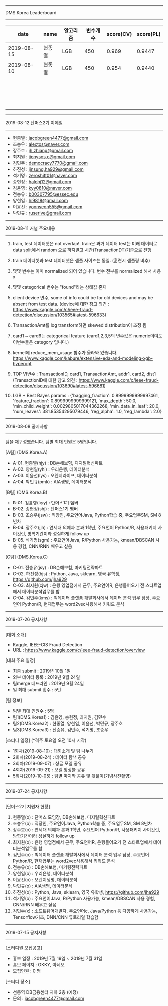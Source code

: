 <hr />
DMS.Korea Leaderboard
<hr />

| date| name | 알고리즘 | 변수개수 | score(CV) | score(PL)|
|-----|------|---------|----------|-----------|---------|
| 2019-08-15 | 현종열 | LGB | 450 | 0.969 | 0.9447 |
| 2019-08-10 | 현종열 | LGB | 450 | 0.954 | 0.9440 |
|            | 　     | 　  | 　  |       |       |
|            | 　     | 　  | 　  |       |       |
|            | 　     | 　  | 　  |       |       |
|            | 　     | 　  | 　  |       |       |

<hr />
2019-08-12 단머스2기 이메일
<hr />

- 현종열 : jacobgreen4477@gmail.com
- 조승우 : alectos@naver.com
- 장주호 : jh.zhiang@gmail.com
- 최지원 : jionysos.c@gmail.com
- 김민주 : democracy7770@gmail.com
- 하진성 : jinsung.ha929@gmail.com
- 석기명 : zeroshift01@naver.com
- 송현정 : halohj12@gmail.com
- 김윤영 : kyy0810@naver.com
- 전승유 : b00307795@essec.edu
- 양현일 : hi9818@gmail.com
- 이윤선 : yoonseon555@gmail.com
- 박민규 : ruserive@gmail.com

<hr />
2019-08-11 커널 주요내용
<hr />

1. train, test 데이터셋은 not overlap!. train은 과거 데이터 test는 미래 데이터로 data split에서 random 으로 하지말고 시간(TransactionDT)기준으로 진행

2. train 데이터셋과 test 데이터셋은 샘플 사이즈는 동일.  (훈련시 샘플링 비추)

3. 몇몇 변수는 이미 normalized 되어 있습니다. 변수 전부를 normalized 해서 사용x

4. 몇몇 categorical 변수는 "found"라는 상태값 존재

5. client device 변수, some of info could be for old devices and may be absent from test data.
(device에 대한 참고 의견 : https://www.kaggle.com/c/ieee-fraud-detection/discussion/103565#latest-596633)

6. TransactionAmt를 log transform하면 skewed distribution이 조정 됨

7. card1 ~ card6는 categorical feature (card1,2,3,5의 변수값은 numeric이여도 이변수들은 category 입니다.)

8. kernel에 reduce_mem_usage 함수가 올라와 있습니다. 
https://www.kaggle.com/kabure/extensive-eda-and-modeling-xgb-hyperopt

9. TOP VI변수 :  TransactionID, card1, TransactionAmt, addr1, card2, dist1
(TransactionID에 대한 참고 의견 : https://www.kaggle.com/c/ieee-fraud-detection/discussion/103690#latest-596681)

10. LGB + Best Bayes params : 
{'bagging_fraction': 0.8999999999997461,
 'feature_fraction': 0.8999999999999121,
 'max_depth': 50.0,
 'min_child_weight': 0.0029805017044362268,
 'min_data_in_leaf': 20.0,
 'num_leaves': 381.85354295079446,
 'reg_alpha': 1.0,
 'reg_lambda': 2.0}

<hr />
2019-08-08 공지사항
<hr />

팀을 재구성했습니다. 팀별 최대 인원은 5명입니다. 

[A팀] (DMS.Korea.A)
- A-01. 현종열(hjy) : DB손해보험, 디지털혁신파트 
- A-02. 양현일(yhi) : 우리은행, 데이터분석
- A-03. 이윤선(lys) : 오렌지라이프, 데이터분석
- A-04. 박민규(pmk) : AIA생명, 데이터분석 

[B팀] (DMS.Korea.B)
- B-01. 김윤영(kyy) : 단머스1기 멤버
- B-02. 송현정(shj) : 단머스1기 멤버
- B-03. 조승우(jsw) : 직장인, 주요언어Java, Python학습 중, 주요업무SM, SM 8년차
- B-04. 장주호(jjh) : 연세대 의예과 본과 1학년, 주요언어 Python/R, 사용패키지 사이킷런, 방학기간이라 성실하게 follow up
- B-05. 석기명(sgm) : 주요언어Java, R/Python 사용가능, kmean/DBSCAN 사용 경험, CNN/RNN 배우고 싶음 

[C팀] (DMS.Korea.C)
- C-01. 전승유(jsy) : DB손해보험, 마키팅전략파트
- C-02. 하진성(hjs) : Python, Java, sklearn, 영국 유학생, https://github.com/jha929
- C-03. 최지원(cjw) : 은행 영업점에서 근무, 주요언어R, 은행들어오기 전 스타트업에서 데이터분석업무를 함 
- C-04. 김민주(kms) : 빅데이터 플랫폼 개발회사에서 데이터 분석 업무 담당, 주요언어 Python/R, 현재업무는 word2vec사용해서 키워드 분석


<hr />
2019-07-26 공지사항
<hr />

[대회 소개]
- Kaggle, IEEE-CIS Fraud Detection
- URL : https://www.kaggle.com/c/ieee-fraud-detection/overview

[대회 주요 일정]
- 최종 submit : 2019년 10월 1일 
- 외부 데이터 등록 : 2019년 9월 24일 
- 팀merge 데드라인 : 2019년 9월 24일 
- 일 최대 submit 횟수 : 5번 

[팀 정보]
- 팀별 최대 인원수 : 5명 
- 팀1(DMS.Korea1) : 김윤영, 송현정, 최지원, 김민수 
- 팀2(DMS.Korea2) : 현종열, 양현일, 이윤선, 박민규, 장주호
- 팀3(DMS.Korea3) : 전승유, 김민주, 석기명, 조승우

[스터디 일정] (*격주 토요일 오전 10시 시작)
- 1회차(2019-08-10) : 대회소개 및 팀 나누기
- 2회차(2019-08-24) : 데이터 탐색 공유 
- 3회차(2019-09-07) : 싱글 모델 공유  
- 4회차(2019-09-21) : 모델 앙상블 공유 
- 5회차(2019-10-05) : 팀별 마지막 공유 및 뒷풀이(기념사진촬영)
 
<hr />
2019-07-24 공지사항
<hr />

[단머스2기 지원자 현황]

01. 현종열(o) : 단머스 모임장, DB손해보험, 디지털혁신파트 
02. 조승우(o) : 직장인, 주요언어Java, Python학습 중, 주요업무SM, SM 8년차
03. 장주호(o) : 연세대 의예과 본과 1학년, 주요언어 Python/R, 사용패키지 사이킷런, 방학기간이라 성실하게 follow up
04. 최지원(o) : 은행 영업점에서 근무, 주요언어R, 은행들어오기 전 스타트업에서 데이터분석업무를 함 
05. 김민주(o) : 빅데이터 플랫폼 개발회사에서 데이터 분석 업무 담당, 주요언어 Python/R, 현재업무는 word2vec사용해서 키워드 분석
06. 전승유(o) : DB손해보험, 마키팅전략파트
07. 양현일(o) : 우리은행, 데이터분석
08. 이윤선(o) : 오렌지생명, 데이터분석
09. 박민규(o) : AIA생명, 데이터분석 
10. 하진성(o) : Python, Java, sklearn, 영국 유학생, https://github.com/jha929
11. 석기명(o) : 주요언어Java, R/Python 사용가능, kmean/DBSCAN 사용 경험, CNN/RNN 배우고 싶음 
12. 김민수(x) : 소프트웨어개발자, 주요언어c, Java/Python 등 다양하게 사용가능, Tensorflow기초, DNN/CNN 튜토리얼 학습함


<hr />
2019-07-15 공지사항
<hr />

[스터디원 모집공고]
- 홍보 일정 : 2019년 7월 19일 ~ 2019년 7월 31일
- 홍보 페이지 : OKKY, 아네모 
- 모집인원 : 0 명 

[스터디 장소]
- 선릉역 DB금융센터 지하 2층 (예정)
- 문의 : jacobgreen4477@gmail.com
